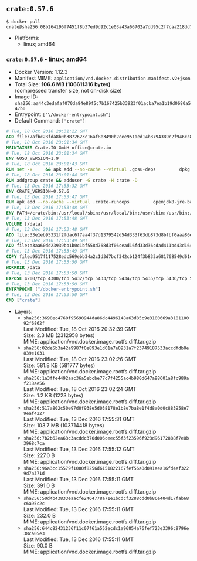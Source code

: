## `crate:0.57.6`

```console
$ docker pull crate@sha256:08b264196f7451f8b37ed9d92c1e03a43a66702a7dd95c2f7caa218dd7a5fc26
```

-	Platforms:
	-	linux; amd64

### `crate:0.57.6` - linux; amd64

-	Docker Version: 1.12.3
-	Manifest MIME: `application/vnd.docker.distribution.manifest.v2+json`
-	Total Size: **106.6 MB (106611316 bytes)**  
	(compressed transfer size, not on-disk size)
-	Image ID: `sha256:aa44c3edafaf070da84e89f5c7b167425b33923f01acba7ea1b19d0680a547b0`
-	Entrypoint: `["\/docker-entrypoint.sh"]`
-	Default Command: `["crate"]`

```dockerfile
# Tue, 18 Oct 2016 20:31:22 GMT
ADD file:7afbc23fda8b0b3872623c16af8e3490b2cee951aed14b3794389c2f946cc8c7 in / 
# Tue, 18 Oct 2016 23:01:34 GMT
MAINTAINER Crate.IO GmbH office@crate.io
# Tue, 18 Oct 2016 23:01:34 GMT
ENV GOSU_VERSION=1.9
# Tue, 18 Oct 2016 23:01:43 GMT
RUN set -x     && apk add --no-cache --virtual .gosu-deps         dpkg         gnupg         curl     && export ARCH=$(echo $(dpkg --print-architecture) | cut -d"-" -f3)     && curl -o /usr/local/bin/gosu -fSL "https://github.com/tianon/gosu/releases/download/$GOSU_VERSION/gosu-$ARCH"     && curl -o /usr/local/bin/gosu.asc -fSL "https://github.com/tianon/gosu/releases/download/$GOSU_VERSION/gosu-$ARCH.asc"     && export GNUPGHOME="$(mktemp -d)"     && gpg --keyserver ha.pool.sks-keyservers.net --recv-keys B42F6819007F00F88E364FD4036A9C25BF357DD4     && gpg --batch --verify /usr/local/bin/gosu.asc /usr/local/bin/gosu     && rm -r "$GNUPGHOME" /usr/local/bin/gosu.asc     && chmod +x /usr/local/bin/gosu     && gosu nobody true     && apk del .gosu-deps
# Tue, 18 Oct 2016 23:01:44 GMT
RUN addgroup crate && adduser -G crate -H crate -D
# Tue, 13 Dec 2016 17:53:32 GMT
ENV CRATE_VERSION=0.57.6
# Tue, 13 Dec 2016 17:53:47 GMT
RUN apk add --no-cache --virtual .crate-rundeps         openjdk8-jre-base         python3         openssl         sigar     && apk add --no-cache --virtual .build-deps         curl         gnupg         tar     && curl -fSL -O https://cdn.crate.io/downloads/releases/crate-$CRATE_VERSION.tar.gz     && curl -fSL -O https://cdn.crate.io/downloads/releases/crate-$CRATE_VERSION.tar.gz.asc     && export GNUPGHOME="$(mktemp -d)"     && gpg --keyserver ha.pool.sks-keyservers.net --recv-keys 90C23FC6585BC0717F8FBFC37FAAE51A06F6EAEB     && gpg --batch --verify crate-$CRATE_VERSION.tar.gz.asc crate-$CRATE_VERSION.tar.gz     && rm -r "$GNUPGHOME" crate-$CRATE_VERSION.tar.gz.asc     && mkdir /crate     && tar -xf crate-$CRATE_VERSION.tar.gz -C /crate --strip-components=1     && rm crate-$CRATE_VERSION.tar.gz     && ln -s /usr/bin/python3 /usr/bin/python     && rm /crate/plugins/sigar/lib/libsigar-amd64-linux.so     && apk del .build-deps
# Tue, 13 Dec 2016 17:53:48 GMT
ENV PATH=/crate/bin:/usr/local/sbin:/usr/local/bin:/usr/sbin:/usr/bin:/sbin:/bin
# Tue, 13 Dec 2016 17:53:48 GMT
VOLUME [/data]
# Tue, 13 Dec 2016 17:53:48 GMT
ADD file:33e1eb95331f2fdac6f7aa4f37d1379542d54d333f63db873d8bfbf0aaa86e2d in /crate/config/crate.yml 
# Tue, 13 Dec 2016 17:53:49 GMT
ADD file:a3aa60dd23939bb1b0c1bf558d768d3f06cead16fd33d36cdad411bd43d16448 in /crate/config/logging.yml 
# Tue, 13 Dec 2016 17:53:49 GMT
COPY file:9517f117528edc569ebb34a2c1d3d7bcf342cb124f3b833a681768549d61ebfb in / 
# Tue, 13 Dec 2016 17:53:50 GMT
WORKDIR /data
# Tue, 13 Dec 2016 17:53:50 GMT
EXPOSE 4200/tcp 4300/tcp 5432/tcp 5433/tcp 5434/tcp 5435/tcp 5436/tcp 5437/tcp 5438/tcp 5439/tcp 5440/tcp 5441/tcp 5442/tcp 5443/tcp 5444/tcp 5445/tcp 5446/tcp 5447/tcp 5448/tcp 5449/tcp 5450/tcp 5451/tcp 5452/tcp 5453/tcp 5454/tcp 5455/tcp 5456/tcp 5457/tcp 5458/tcp 5459/tcp 5460/tcp 5461/tcp 5462/tcp 5463/tcp 5464/tcp 5465/tcp 5466/tcp 5467/tcp 5468/tcp 5469/tcp 5470/tcp 5471/tcp 5472/tcp 5473/tcp 5474/tcp 5475/tcp 5476/tcp 5477/tcp 5478/tcp 5479/tcp 5480/tcp 5481/tcp 5482/tcp 5483/tcp 5484/tcp 5485/tcp 5486/tcp 5487/tcp 5488/tcp 5489/tcp 5490/tcp 5491/tcp 5492/tcp 5493/tcp 5494/tcp 5495/tcp 5496/tcp 5497/tcp 5498/tcp 5499/tcp 5500/tcp 5501/tcp 5502/tcp 5503/tcp 5504/tcp 5505/tcp 5506/tcp 5507/tcp 5508/tcp 5509/tcp 5510/tcp 5511/tcp 5512/tcp 5513/tcp 5514/tcp 5515/tcp 5516/tcp 5517/tcp 5518/tcp 5519/tcp 5520/tcp 5521/tcp 5522/tcp 5523/tcp 5524/tcp 5525/tcp 5526/tcp 5527/tcp 5528/tcp 5529/tcp 5530/tcp 5531/tcp 5532/tcp
# Tue, 13 Dec 2016 17:53:50 GMT
ENTRYPOINT ["/docker-entrypoint.sh"]
# Tue, 13 Dec 2016 17:53:50 GMT
CMD ["crate"]
```

-	Layers:
	-	`sha256:3690ec4760f95690944da86dc4496148a63d85c9e3100669a318110092f6862f`  
		Last Modified: Tue, 18 Oct 2016 20:32:39 GMT  
		Size: 2.3 MB (2312958 bytes)  
		MIME: application/vnd.docker.image.rootfs.diff.tar.gzip
	-	`sha256:02de5b3a42a9987f0e893e1d01a7e0931a7f23749187533accdfdb0e839e1031`  
		Last Modified: Tue, 18 Oct 2016 23:02:26 GMT  
		Size: 581.8 KB (581777 bytes)  
		MIME: application/vnd.docker.image.rootfs.diff.tar.gzip
	-	`sha256:1a3ffe4492aac36a5ebcbe77c7f4255ac4b980d647a98601a8fc989af218ae56`  
		Last Modified: Tue, 18 Oct 2016 23:02:24 GMT  
		Size: 1.2 KB (1223 bytes)  
		MIME: application/vnd.docker.image.rootfs.diff.tar.gzip
	-	`sha256:517a802c50e97d0f938e5d038178e1b8e7ba8e1f4d8a0d0c883958e79eaf4227`  
		Last Modified: Tue, 13 Dec 2016 17:55:31 GMT  
		Size: 103.7 MB (103714418 bytes)  
		MIME: application/vnd.docker.image.rootfs.diff.tar.gzip
	-	`sha256:7b2b62ea63c3acddc370d006ceec55f3f23596f923d96172888f7e8b3968c7ca`  
		Last Modified: Tue, 13 Dec 2016 17:55:12 GMT  
		Size: 227.0 B  
		MIME: application/vnd.docker.image.rootfs.diff.tar.gzip
	-	`sha256:96a3cc15579f1000f8256d6151822167fef56a0d091aea16fd4ef3229d7a371d`  
		Last Modified: Tue, 13 Dec 2016 17:55:11 GMT  
		Size: 391.0 B  
		MIME: application/vnd.docker.image.rootfs.diff.tar.gzip
	-	`sha256:50d4b43833eaacfe2464778a71e1bcdcf3288cdd0b86e404d17fab68c6a95c2c`  
		Last Modified: Tue, 13 Dec 2016 17:55:11 GMT  
		Size: 232.0 B  
		MIME: application/vnd.docker.image.rootfs.diff.tar.gzip
	-	`sha256:644c82431236f11c07f61a552ecdc1a96854a76fef723e3396c9796e38ca05e3`  
		Last Modified: Tue, 13 Dec 2016 17:55:11 GMT  
		Size: 90.0 B  
		MIME: application/vnd.docker.image.rootfs.diff.tar.gzip

